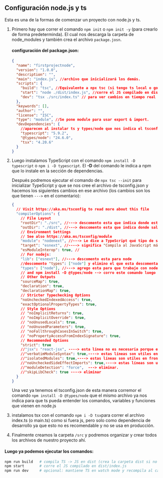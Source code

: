 ## Configuración node.js y ts

Esta es una de la formas de comenzar un proyecto con node.js y ts.

1. Primero hay que correr el comando `npm init` o `npm init -y` (para crearlo de forma predeterminda). El cual nos descarga la carpeta de node_modules y también crea el archivo `package.josn`.

   #### configuración del package.json:

   ```json
   {
     "name": "firstprojectnode",
     "version": "1.0.0",
     "description": "",
     "main": "index.js", //archivo que inicializará los demás.
     "scripts": {
       "build": "tsc", //Equivalente a npx tsc (si tengo ts local o gobalmente),compila todo lo de src de ts a js.
       "start": "node ./dist/index.js", //corre el JS compilado en dist/index.js
       "dev": "tsx ./src/index.ts" // para ver cambios en tiempo real de ts.
     },
     "keywords": [],
     "author": "",
     "license": "ISC",
     "type": "module", //Se pone module para usar export & import.
     "devDependencies": {
       //aparecen al instalar ts y types/node que nos indica el tsconfig
       "typescript": "5.9.2",
       "@types/node": "24.6.0",
       "tsx": "4.20.6"
     }
   }
   ```

2. Luego instalamos TypeScript con el comando `npm install -D typescript` o `npm i -D typescript`. El **-D** del comando le indica a npm que lo instale en la sección de dependencias.

   Después podremos ejecutar el comando de `npx tsc --init` para inicializar TypeScript y que se nos cree el archivo de tsconfig.json y hacemos los siguientes cambios en ese archivo (los cambios son los que tienen `--->` en el comentario):

   ```json
   {
     // Visit https://aka.ms/tsconfig to read more about this file
     "compilerOptions": {
       // File Layout
       "rootDir": "./src", //---> descomento esta que indica donde estará mi código fuente.
       "outDir": "./dist", //---> descomento esta que indica donde saldrá el código compilado.
       // Environment Settings
       // See also https://aka.ms/tsconfig/module
       "module": "nodenext", //---> Le dice a TypeScript qué tipo de sistema de módulos usar al compilar
       "target": "esnext", //----> significa "Compila al JavaScript más moderno posible según el entorno actual"
       "esModuleInterop": true, //
       // For nodejs:
       "lib": ["esnext"], //---> descomento esta para node
       //descomento "types": ["node"] y elimino el que esta descomentado
       "types": ["node"], //---> agrego esta para que trabaje con node
       // and npm install -D @types/node --> corro este comando luego para que ts entienda a node y sus variables.
       // Other Outputs
       "sourceMap": true,
       "declaration": true,
       "declarationMap": true,
       // Stricter Typechecking Options
       "noUncheckedIndexedAccess": true,
       "exactOptionalPropertyTypes": true,
       // Style Options
       // "noImplicitReturns": true,
       // "noImplicitOverride": true,
       // "noUnusedLocals": true,
       // "noUnusedParameters": true,
       // "noFallthroughCasesInSwitch": true,
       // "noPropertyAccessFromIndexSignature": true,
       // Recommended Options
       "strict": true
       //"jsx": "react-jsx", ----> esta linea no es necesaria porque es para react.
       //"verbatimModuleSyntax": true,----> estas líneas son utiles en front.
       //"isolatedModules": true,----> estas líneas son utiles en front.
       //"noUncheckedSideEffectImports": true,----> estas líneas son utiles en front.
       //"moduleDetection": "force",  ---> eliminar.
       //"skipLibCheck": true ----> eliminar
     }
   }
   ```

   Una vez ya tenemos el tsconfig.json de esta manera corremor el comando `npm install -D @types/node` que el mismo archivo ya nos indica para que ts pueda entender los comandos, variables y funciones que vienen en node.js

3. instalamos tsx con el comando `npm i -D tsx`para correr el archivo index.ts (o main.ts) como si fuera js, pero solo como dependencia de desarrollo ya que esto no es recomendable y no se usa en producción.

4. Finalmente creamos la carpeta `/src` y podremos organizar y crear todos los archivos de nuestro proyecto ahí.

#### Luego ya podemos ejecutar los comandos:

````bash
npm run build   # compila TS -> JS en dist (crea la carpeta dist si no existe)
npm start       # corre el JS compilado en dist/index.js
npm run dev     # opcional: mantiene TS en watch mode y recompila al cambiar```
````
